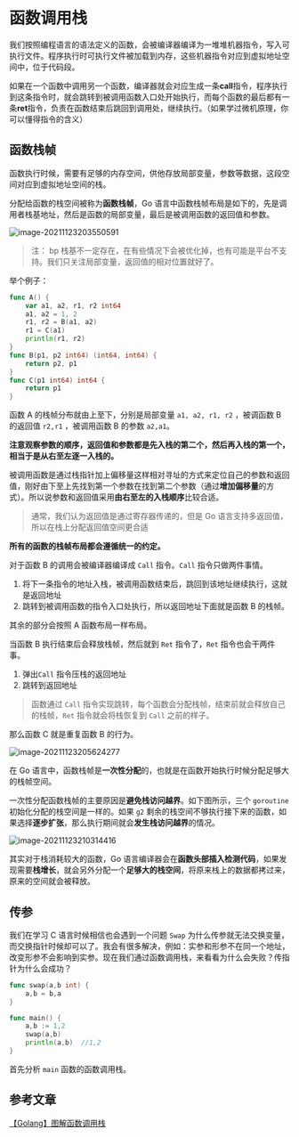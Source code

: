 # 函数调用栈

我们按照编程语言的语法定义的函数，会被编译器编译为一堆堆机器指令，写入可执行文件。程序执行时可执行文件被加载到内存，这些机器指令对应到虚拟地址空间中，位于代码段。

如果在一个函数中调用另一个函数，编译器就会对应生成一条**call**指令，程序执行到这条指令时，就会跳转到被调用函数入口处开始执行，而每个函数的最后都有一条**ret**指令，负责在函数结束后跳回到调用处，继续执行。（如果学过微机原理，你可以懂得指令的含义）

## 函数栈帧

函数执行时候，需要有足够的内存空间，供他存放局部变量，参数等数据，这段空间对应到虚拟地址空间的栈。

分配给函数的栈空间被称为**函数栈帧**，Go 语言中函数栈帧布局是如下的，先是调用者栈基地址，然后是函数的局部变量，最后是被调用函数的返回值和参数。

![image-20211123203550591](https://cdn.jsdelivr.net/gh/baici1/img-typora/20211123203550.png)

> 注： bp 栈基不一定存在，在有些情况下会被优化掉，也有可能是平台不支持。我们只关注局部变量，返回值的相对位置就好了。

举个例子：

```go
func A() {
    var a1, a2, r1, r2 int64
    a1, a2 = 1, 2
    r1, r2 = B(a1, a2)
    r1 = C(a1)
    println(r1, r2)
}
func B(p1, p2 int64) (int64, int64) {
    return p2, p1
}
func C(p1 int64) int64 {
    return p1
}
```

函数 A 的栈帧分布就由上至下，分别是局部变量 `a1, a2, r1, r2` ，被调函数 B 的返回值 `r2,r1` ，被调用函数 B 的参数 `a2,a1`。

**注意观察参数的顺序，返回值和参数都是先入栈的第二个，然后再入栈的第一个，相当于是从右至左逐一入栈的。**

被调用函数是通过栈指针加上偏移量这样相对寻址的方式来定位自己的参数和返回值，刚好由下至上先找到第一个参数在找到第二个参数（通过**增加偏移量**的方式）。所以说参数和返回值采用**由右至左的入栈顺序**比较合适。

> 通常，我们认为返回值是通过寄存器传递的，但是 Go 语言支持多返回值，所以在栈上分配返回值空间更合适

**所有的函数的栈帧布局都会遵循统一的约定。**

对于函数 B 的调用会被编译器编译成 `Call` 指令。`Call` 指令只做两件事情。

1. 将下一条指令的地址入栈，被调用函数结束后，跳回到该地址继续执行，这就是返回地址
2. 跳转到被调用函数的指令入口处执行，所以返回地址下面就是函数 B 的栈帧。

其余的部分会按照 A 函数布局一样布局。

当函数 B 执行结束后会释放栈帧，然后就到 `Ret` 指令了，`Ret` 指令也会干两件事。

1. 弹出`Call` 指令压栈的返回地址
2. 跳转到返回地址

> 函数通过 `Call` 指令实现跳转，每个函数会分配栈帧，结束前就会释放自己的栈帧，`Ret` 指令就会将栈恢复到 `Call` 之前的样子。

那么函数 C 就是重复函数 B 的行为。

![image-20211123205624277](https://cdn.jsdelivr.net/gh/baici1/img-typora/20211123205624.png)

在 Go 语言中，函数栈帧是**一次性分配**的，也就是在函数开始执行时候分配足够大的栈帧空间。

一次性分配函数栈帧的主要原因是**避免栈访问越界**。如下图所示，三个 `goroutine` 初始化分配的栈空间是一样的。如果 `g2` 剩余的栈空间不够执行接下来的函数，如果选择**逐步扩张**，那么执行期间就会**发生栈访问越界**的情况。

![image-20211123210314416](https://cdn.jsdelivr.net/gh/baici1/img-typora/20211123210314.png)

其实对于栈消耗较大的函数，Go 语言编译器会在**函数头部插入检测代码**，如果发现需要**栈增长**，就会另外分配一个**足够大的栈空间**，将原来栈上的数据都拷过来，原来的空间就会被释放。

## 传参

我们在学习 C 语言时候相信也会遇到一个问题 `Swap` 为什么传参就无法交换变量，而交换指针时候却可以了。我会有很多解决，例如：实参和形参不在同一个地址，改变形参不会影响到实参。现在我们通过函数调用栈，来看看为什么会失败？传指针为什么会成功？

```go
func swap(a,b int) {
	a,b = b,a
}

func main() {
	a,b := 1,2
	swap(a,b)
	println(a,b)  //1,2
}
```

首先分析 `main` 函数的函数调用栈。



## 参考文章

[【Golang】图解函数调用栈](https://mp.weixin.qq.com/s/zcqzarXMJrDUY5DLXZXY1Q)
